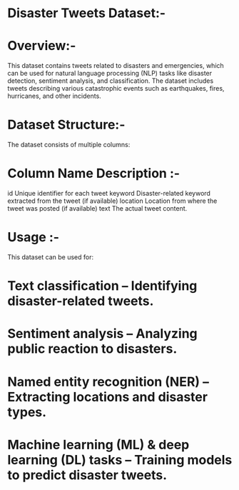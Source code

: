 # Disaster Tweets Dataset:-

# Overview:-
This dataset contains tweets related to disasters and emergencies, which can be used for natural language processing (NLP) tasks like disaster detection, sentiment analysis, and classification. The dataset includes tweets describing various catastrophic events such as earthquakes, fires, hurricanes, and other incidents.

# Dataset Structure:-
The dataset consists of multiple columns:

# Column Name	Description :-
id	Unique identifier for each tweet
keyword	Disaster-related keyword extracted from the tweet (if available)
location	Location from where the tweet was posted (if available)
text	The actual tweet content.

# Usage :-
This dataset can be used for:

# Text classification – Identifying disaster-related tweets.

# Sentiment analysis – Analyzing public reaction to disasters.

# Named entity recognition (NER) – Extracting locations and disaster types.

# Machine learning (ML) & deep learning (DL) tasks – Training models to predict disaster tweets.
